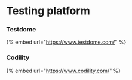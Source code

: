 # Testing platform

### Testdome

{% embed url="https://www.testdome.com/" %}

### Codility

{% embed url="https://www.codility.com/" %}



